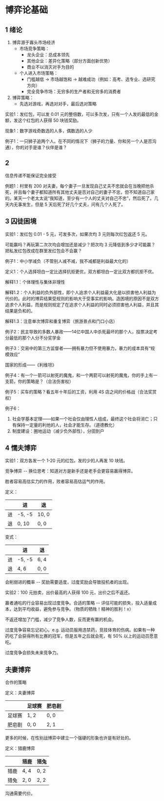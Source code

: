 # 博弈论基础

## 1 绪论

1. 博弈源于寡头市场经济
    - 市场竞争策略：
        - 龙头企业：总成本领先
        - 其他企业：差异化策略（部分方面创新优势）
        - 商业不以消灭对手为目的
    - 个人进入市场策略：
        - 门槛越低 -> 市场越饱和 -> 越难成功（例如：高考、选专业、选研究方向）
        - 完全竞争市场：无穷多的生产者和无穷多的消费者
2. 博弈策略：
    - 先选对游戏，再选对对手，最后选对策略

实验1：发红包，可以发 0.01 元的整倍数，可以多次发，只有一个人发的最低的金额，发这个红包的人获得 50 块钱奖励。

现象1：数字游戏奇数选的人多，偶数选的人少

例子1：一只狮子追两个人。在不同的情况下（狮子的力量、你和另一个人是否沟通），你的对手是谁？伙伴是谁？

## 2

信息传递不能保证完全接受

例题1：村里有 200 对夫妻，每个妻子一旦发现自己丈夫不忠就会在当晚把他杀死，并且每个妻子都知道所有其他丈夫是否对自己的妻子不忠，但不知道自己家的。某天一个老太太说“我知道，至少有一个人的丈夫对自己不忠”，然后死了。几天内无事发生，但是 5 天后死了好几个丈夫，问有几个人死了。

## 3 囚徒困境

实验1：发红包 0.01 - 5 元，可发多次，如果次均 3 元则每次红包返还 5 元。

可能赢吗？再玩第二次次均会增加还是减少？把次均 3 元降低到多少才可能赢？把私发红包改成在群里发红包会不会赢？

例子1：中小学减负（不管别人减不减，我不减都是利益最大化的）

定义1：个人选择坦白一定比选择抗拒更优，双方都坦白一定比双方都抗拒不优。

解释1.1：个体理性与集体非理性

解释1.2：个人利益的负外部性，即个人追求个人利益最大化是以损害他人利益为代价的。此时的博弈结果受规则的影响大于受事实的影响。造困境的原因不是双方追求个人利益，而是规则规定了在追求个人利益的同时必须损害他人利益，并且其结果是负和的。

解释1.3：注意单次博弈和重复博弈（旅游景点和门口小店）

例子2：民主导致的多数人暴政——14亿中国人中杀死最坏的那个人，投票决定考分最低的那个人分不分奖学金

例子3：交易中的第三方监督者——拥有暴力但不使用暴力，暴力的成本具有“规模效应”

国家的形成——《利维坦》

例子4：有一个一箭可以射死的魔鬼，和一个两箭可以射死的魔鬼，你的手上有一支箭，你的策略是？（合法伤害权）

例子5：买车的策略？看五年十年后的工资，利用 4S 店之间的价格战（合法奖赏权）

例子6：
1. 社会学基本定理——如果一个社会仅由理性人组成，最终这个社会将消亡；只有保持一定量的利他的人，社会才能生存。（道德教化）
2. 制度建设：圈地运动（减少负外部性），分田到户

## 4 懦夫博弈

实验1：双方各发一个 1-20 元的红包，发的少的人再发 10 块钱。

竞争博弈 -- 换位思考：知道对方是新手还是老手会更容易赢得博弈。

胜者容易高估实力的作用，败者容易高估运气的作用。

定义：

|    | 进 | 退 |
| ------- | ------ | -------- |
| 进 | -5, -5 | 10, 0 |
| 退 | 0, 10 | 0, 0 |

变式：

|    | 进 | 退 |
| ------- | ------ | -------- |
| 进 | -5, -5 | 6, 4 |
| 退 | 4, 6 | 0, 0 |

会削弱进的概率 -- 奖励需要适度，过度奖励会导致投机者的出现。

实验2：100 元拍卖，出价最高的人获得 100 元，出价之后不返还。

赢者通吃的行业容易出现过度竞争。合适的策略 -- 评估可能的损失，投入适量成本，达到平均收益，避免参与竞争。（物质的牺牲！精神的胜利！x）

不返还增加了门槛，减少了竞争人数，反而更有赢的机会。

过度竞争容易忘记初心。e.g. 运动员服用违禁药，竞技体育的伤病。如果有一种药吃了会获得所有比赛的冠军，但是五年之后就会死，有 50% 以上的运动员愿意吃。

过度竞争会损失未来竞争力。

## 夫妻博弈

合作的策略

定义：夫妻博弈

|    | 足球赛 | 肥皂剧 |
| ------- | ------ | -------- |
| 足球赛 | 1, 2 | 0, 0 |
| 肥皂剧 | 0, 0 | 2, 1 |

更多的时候，在性别战博弈中建立一个强硬的形象也许是有好处的。

定义：猎鹿博弈

|    | 猎鹿 | 猎兔 |
| ------- | ------ | -------- |
| 猎鹿 | 4, 4 | 0, 2 |
| 猎兔 | 2, 0 | 2, 2 |

沟通需要代价。


